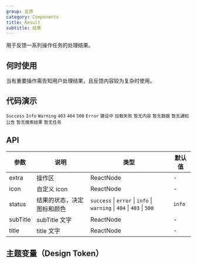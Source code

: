 ```yaml
---
group: 反馈
category: Components
title: Result
subtitle: 结果
---
```


用于反馈一系列操作任务的处理结果。

## 何时使用

当有重要操作需告知用户处理结果，且反馈内容较为复杂时使用。

## 代码演示

<!-- prettier-ignore -->
<code src="./demo/success.tsx">Success</code>
<code src="./demo/info.tsx">Info</code>
<code src="./demo/warning.tsx">Warning</code>
<code src="./demo/403.tsx">403</code>
<code src="./demo/404.tsx">404</code>
<code src="./demo/500.tsx">500</code>
<code src="./demo/error.tsx">Error</code>
<code src="./demo/inProgress.tsx">建设中</code>
<code src="./demo/loadingError.tsx">加载失败</code>
<code src="./demo/noContent.tsx">暂无内容</code>
<code src="./demo/noData.tsx">暂无数据</code>
<code src="./demo/noNotification.tsx">暂无通知公告</code>
<code src="./demo/noSearchData.tsx">暂无搜索结果</code>
<code src="./demo/noTask.tsx">暂无任务</code>

## API

| 参数 | 说明 | 类型 | 默认值 |
| --- | --- | --- | --- |
| extra | 操作区 | ReactNode | - |
| icon | 自定义 icon | ReactNode | - |
| status | 结果的状态，决定图标和颜色 | `success` \| `error` \| `info` \| `warning` \| `404` \| `403` \| `500` | `info` |
| subTitle | subTitle 文字 | ReactNode | - |
| title | title 文字 | ReactNode | - |

## 主题变量（Design Token）

<ComponentTokenTable component="Result"></ComponentTokenTable>

<style>
.site-result-demo-error-icon {
  color: red;
}
</style>
